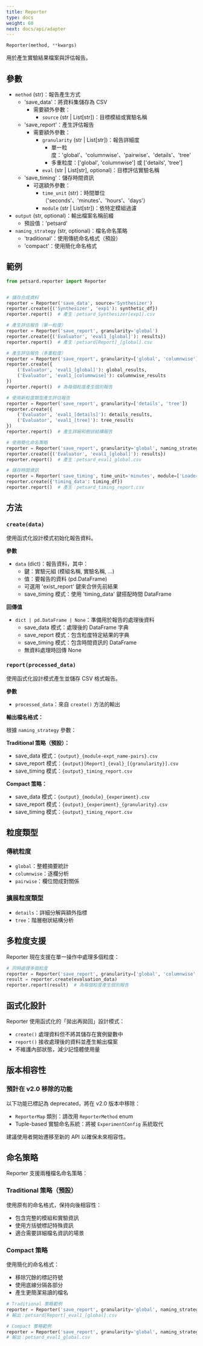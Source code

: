 ```yaml
---
title: Reporter
type: docs
weight: 60
next: docs/api/adapter
---
```



```python
Reporter(method, **kwargs)
```

用於產生實驗結果檔案與評估報告。

## 參數

- `method` (str)：報告產生方式
  - 'save_data'：將資料集儲存為 CSV
    - 需要額外參數：
      - `source` (str | List[str])：目標模組或實驗名稱
  - 'save_report'：產生評估報告
    - 需要額外參數：
      - `granularity` (str | List[str])：報告詳細度
        - 單一粒度：'global'、'columnwise'、'pairwise'、'details'、'tree'
        - 多重粒度：['global', 'columnwise'] 或 ['details', 'tree']
      - `eval` (str | List[str], optional)：目標評估實驗名稱
  - 'save_timing'：儲存時間資訊
    - 可選額外參數：
      - `time_unit` (str)：時間單位（'seconds'、'minutes'、'hours'、'days'）
      - `module` (str | List[str])：依特定模組過濾
- `output` (str, optional)：輸出檔案名稱前綴
  - 預設值：'petsard'
- `naming_strategy` (str, optional)：檔名命名策略
  - 'traditional'：使用傳統命名格式（預設）
  - 'compact'：使用簡化命名格式

## 範例

```python
from petsard.reporter import Reporter


# 儲存合成資料
reporter = Reporter('save_data', source='Synthesizer')
reporter.create({('Synthesizer', 'exp1'): synthetic_df})
reporter.report()  # 產生：petsard_Synthesizer[exp1].csv

# 產生評估報告（單一粒度）
reporter = Reporter('save_report', granularity='global')
reporter.create({('Evaluator', 'eval1_[global]'): results})
reporter.report()  # 產生：petsard[Report]_[global].csv

# 產生評估報告（多重粒度）
reporter = Reporter('save_report', granularity=['global', 'columnwise'])
reporter.create({
    ('Evaluator', 'eval1_[global]'): global_results,
    ('Evaluator', 'eval1_[columnwise]'): columnwise_results
})
reporter.report()  # 為每個粒度產生個別報告

# 使用新粒度類型產生評估報告
reporter = Reporter('save_report', granularity=['details', 'tree'])
reporter.create({
    ('Evaluator', 'eval1_[details]'): details_results,
    ('Evaluator', 'eval1_[tree]'): tree_results
})
reporter.report()  # 產生詳細和樹狀結構報告

# 使用簡化命名策略
reporter = Reporter('save_report', granularity='global', naming_strategy='compact')
reporter.create({('Evaluator', 'eval1_[global]'): results})
reporter.report()  # 產生：petsard_eval1_global.csv

# 儲存時間資訊
reporter = Reporter('save_timing', time_unit='minutes', module=['Loader', 'Synthesizer'])
reporter.create({'timing_data': timing_df})
reporter.report()  # 產生：petsard_timing_report.csv
```

## 方法

### `create(data)`

使用函式化設計模式初始化報告資料。

**參數**

- `data` (dict)：報告資料，其中：
  - 鍵：實驗元組 (模組名稱, 實驗名稱, ...)
  - 值：要報告的資料 (pd.DataFrame)
  - 可選用 'exist_report' 鍵來合併先前結果
  - save_timing 模式：使用 'timing_data' 鍵搭配時間 DataFrame

**回傳值**

- `dict | pd.DataFrame | None`：準備用於報告的處理後資料
  - save_data 模式：處理後的 DataFrame 字典
  - save_report 模式：包含粒度特定結果的字典
  - save_timing 模式：包含時間資訊的 DataFrame
  - 無資料處理時回傳 None

### `report(processed_data)`

使用函式化設計模式產生並儲存 CSV 格式報告。

**參數**

- `processed_data`：來自 `create()` 方法的輸出

**輸出檔名格式：**

根據 `naming_strategy` 參數：

**Traditional 策略（預設）：**
- save_data 模式：`{output}_{module-expt_name-pairs}.csv`
- save_report 模式：`{output}[Report]_{eval}_[{granularity}].csv`
- save_timing 模式：`{output}_timing_report.csv`

**Compact 策略：**
- save_data 模式：`{output}_{module}_{experiment}.csv`
- save_report 模式：`{output}_{experiment}_{granularity}.csv`
- save_timing 模式：`{output}_timing_report.csv`

## 粒度類型

### 傳統粒度
- `global`：整體摘要統計
- `columnwise`：逐欄分析
- `pairwise`：欄位間成對關係

### 擴展粒度類型
- `details`：詳細分解與額外指標
- `tree`：階層樹狀結構分析

## 多粒度支援

Reporter 現在支援在單一操作中處理多個粒度：

```python
# 同時處理多個粒度
reporter = Reporter('save_report', granularity=['global', 'columnwise', 'details'])
result = reporter.create(evaluation_data)
reporter.report(result)  # 為每個粒度產生個別報告
```

## 函式化設計

Reporter 使用函式化的「拋出再拋回」設計模式：
- `create()` 處理資料但不將其儲存在實例變數中
- `report()` 接收處理後的資料並產生輸出檔案
- 不維護內部狀態，減少記憶體使用量

## 版本相容性

### 預計在 v2.0 移除的功能

以下功能已標記為 deprecated，將在 v2.0 版本中移除：

- `ReporterMap` 類別：請改用 `ReporterMethod` enum
- Tuple-based 實驗命名系統：將被 `ExperimentConfig` 系統取代

建議使用者開始遷移至新的 API 以確保未來相容性。

## 命名策略

Reporter 支援兩種檔名命名策略：

### Traditional 策略（預設）
使用原有的命名格式，保持向後相容性：
- 包含完整的模組和實驗資訊
- 使用方括號標記特殊資訊
- 適合需要詳細檔名資訊的場景

### Compact 策略
使用簡化的命名格式：
- 移除冗餘的標記符號
- 使用底線分隔各部分
- 產生更簡潔易讀的檔名

```python
# Traditional 策略範例
reporter = Reporter('save_report', granularity='global', naming_strategy='traditional')
# 輸出：petsard[Report]_eval1_[global].csv

# Compact 策略範例
reporter = Reporter('save_report', granularity='global', naming_strategy='compact')
# 輸出：petsard_eval1_global.csv
```